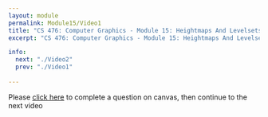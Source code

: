 ```yaml
---
layout: module
permalink: Module15/Video1
title: "CS 476: Computer Graphics - Module 15: Heightmaps And Levelsets"
excerpt: "CS 476: Computer Graphics - Module 15: Heightmaps And Levelsets"

info:
  next: "./Video2"
  prev: "./Video1"
  
---
```



Please <a href = "https://ursinus.instructure.com/courses/11567/quizzes/10451/take" target="_blank">click here</a> to complete a question on canvas, then continue to the next video